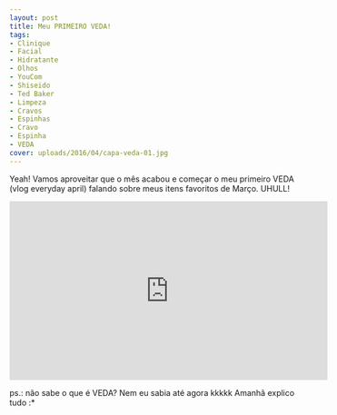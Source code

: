 ```yaml
---
layout: post
title: Meu PRIMEIRO VEDA!
tags:
- Clinique
- Facial
- Hidratante
- Olhos
- YouCom
- Shiseido
- Ted Baker
- Limpeza
- Cravos
- Espinhas
- Cravo
- Espinha
- VEDA
cover: uploads/2016/04/capa-veda-01.jpg
---
```


Yeah! Vamos aproveitar que o m&ecirc;s acabou e come&ccedil;ar o meu primeiro VEDA (vlog everyday april) falando sobre meus itens favoritos de Mar&ccedil;o. UHULL!

<iframe width="560" height="315" src="https://www.youtube.com/embed/BKe8_h5oIdE" frameborder="0" allowfullscreen></iframe>

ps.: n&atilde;o sabe o que &eacute; VEDA? Nem eu sabia at&eacute; agora kkkkk Amanh&atilde; explico tudo :*
